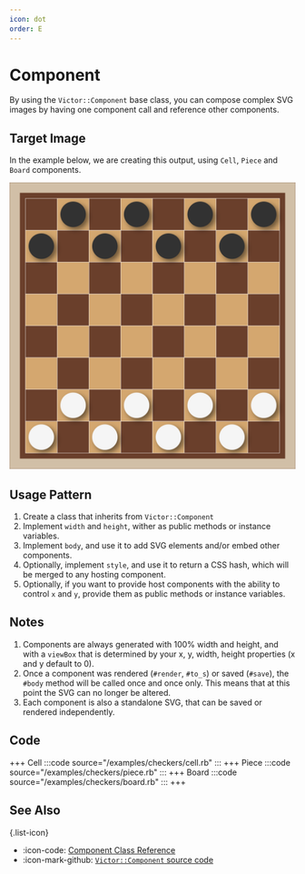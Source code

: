 ```yaml
---
icon: dot
order: E
---
```


# Component

By using the `Victor::Component` base class, you can compose complex SVG images
by having one component call and reference other components.

## Target Image

In the example below, we are creating this output, using `Cell`, `Piece` and 
`Board` components.

![](/examples/checkers/filled-board.svg)

## Usage Pattern

1. Create a class that inherits from `Victor::Component`
2. Implement `width` and `height`, wither as public methods or instance variables.
3. Implement `body`, and use it to add SVG elements and/or embed other components.
4. Optionally, implement `style`, and use it to return a CSS hash, which will be 
   merged to any hosting component.
5. Optionally, if you want to provide host components with the ability to
   control `x` and `y`, provide them as public methods or instance variables.

## Notes

1. Components are always generated with 100% width and height, and with a
   `viewBox` that is determined by your x, y, width, height properties (x and y 
   default to 0).
2. Once a component was rendered (`#render`, `#to_s`) or saved (`#save`), the
   `#body` method will be called once and once only. This means that at this
   point the SVG can no longer be altered.
3. Each component is also a standalone SVG, that can be saved or rendered 
   independently.

## Code

+++ Cell
:::code source="/examples/checkers/cell.rb" :::
+++ Piece
:::code source="/examples/checkers/piece.rb" :::
+++ Board
:::code source="/examples/checkers/board.rb" :::
+++

## See Also

{.list-icon}
- :icon-code: [Component Class Reference](/class-reference/component.md)
- :icon-mark-github: [`Victor::Component` source code](https://github.com/DannyBen/victor/blob/master/lib/victor/component.rb)

